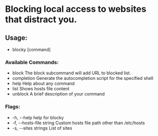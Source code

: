 # Blocking local access to websites that distract you.

## Usage:
- blocky [command]

### Available Commands:
-  block       The block subcommand will add URL to blocked list.
-  completion  Generate the autocompletion script for the specified shell
-  help        Help about any command
-  list        Shows hosts file content
-  unblock     A brief description of your command

### Flags:
-  -h, --help                help for blocky
-  -f, --hosts-file string   Custom hosts file path other than /etc/hosts
-  -s, --sites strings       List of sites
